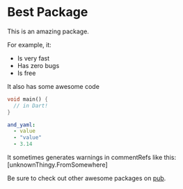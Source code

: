 # Best Package

This is an amazing package.

For example, it:

* Is very fast
* Has zero bugs
* Is free

It also has some awesome code

```dart
void main() {
  // in Dart!
}
```

```yaml
and_yaml:
  - value
  - "value"
  - 3.14
```

It sometimes generates warnings in commentRefs like this: [unknownThingy.FromSomewhere]

Be sure to check out other awesome packages on [pub][].

[pub]: https://pub.dartlang.org
